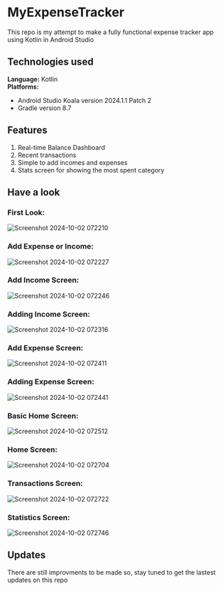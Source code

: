 ﻿# MyExpenseTracker
This repo is my attempt to make a fully functional expense tracker app using Kotlin in Android Studio

## Technologies used
**Language:** Kotlin <br/>
**Platforms:** 
- Android Studio Koala version 2024.1.1 Patch 2
- Gradle version 8.7

## Features
1. Real-time Balance Dashboard
2. Recent transactions
3. Simple to add incomes and expenses
4. Stats screen for showing the most spent category

## Have a look
### First Look:
![Screenshot 2024-10-02 072210](https://github.com/user-attachments/assets/c09f04e3-0045-4085-bae3-15cef4913777)

### Add Expense or Income:
![Screenshot 2024-10-02 072227](https://github.com/user-attachments/assets/04c006d4-6e31-4c83-a7a5-0fe2ecaca4dd)

### Add Income Screen:
![Screenshot 2024-10-02 072246](https://github.com/user-attachments/assets/794c5401-5c9d-4d6a-b22b-5278de59c857)

### Adding Income Screen:
![Screenshot 2024-10-02 072316](https://github.com/user-attachments/assets/324ccb88-e4ee-424b-9dd8-407eeb7bd917)

### Add Expense Screen:
![Screenshot 2024-10-02 072411](https://github.com/user-attachments/assets/269ec6c9-1e81-4cf2-a3f7-3a91be8447f8)

### Adding Expense Screen:
![Screenshot 2024-10-02 072441](https://github.com/user-attachments/assets/be57267d-ad5c-4ccf-8f2d-65afe715c449)

### Basic Home Screen:
![Screenshot 2024-10-02 072512](https://github.com/user-attachments/assets/e599325c-d2db-4ded-9d00-62f67de037b9)

### Home Screen:
![Screenshot 2024-10-02 072704](https://github.com/user-attachments/assets/41c9b07b-517b-490c-9b14-335b8b528492)

### Transactions Screen:
![Screenshot 2024-10-02 072722](https://github.com/user-attachments/assets/47c8b0f3-d163-4f85-92b5-8d13252d67c3)

### Statistics Screen:
![Screenshot 2024-10-02 072746](https://github.com/user-attachments/assets/071bbfe9-7930-42a5-8467-85e346864323)


## Updates
There are still improvments to be made so, stay tuned to get the lastest updates on this repo
